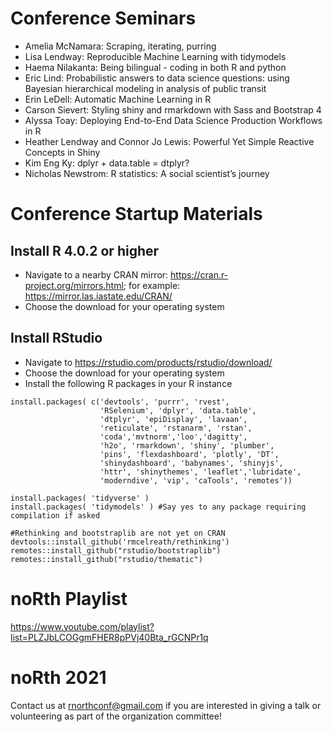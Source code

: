 # Conference Seminars

- Amelia McNamara: Scraping, iterating, purring
- Lisa Lendway: Reproducible Machine Learning with tidymodels
- Haema Nilakanta: Being bilingual - coding in both R and python
- Eric Lind: Probabilistic answers to data science questions: using Bayesian hierarchical modeling in analysis of public transit
- Erin LeDell: Automatic Machine Learning in R
- Carson Sievert: Styling shiny and rmarkdown with Sass and Bootstrap 4
- Alyssa Toay: Deploying End-to-End Data Science Production Workflows in R
- Heather Lendway and Connor Jo Lewis: Powerful Yet Simple Reactive Concepts in Shiny
- Kim Eng Ky: dplyr + data.table = dtplyr?
- Nicholas Newstrom: R statistics: A social scientist’s journey

# Conference Startup Materials

## Install R 4.0.2 or higher
- Navigate to a nearby CRAN mirror: https://cran.r-project.org/mirrors.html; for example: https://mirror.las.iastate.edu/CRAN/
- Choose the download for your operating system

## Install RStudio
- Navigate to https://rstudio.com/products/rstudio/download/
- Choose the download for your operating system
- Install the following R packages in your R instance
```
install.packages( c('devtools', 'purrr', 'rvest', 
                    'RSelenium', 'dplyr', 'data.table', 
                    'dtplyr', 'epiDisplay', 'lavaan',
                    'reticulate', 'rstanarm', 'rstan',
                    'coda','mvtnorm','loo','dagitty',
                    'h2o', 'rmarkdown', 'shiny', 'plumber', 
                    'pins', 'flexdashboard', 'plotly', 'DT',
                    'shinydashboard', 'babynames', 'shinyjs',
                    'httr', 'shinythemes', 'leaflet','lubridate',
                    'moderndive', 'vip', 'caTools', 'remotes'))

install.packages( 'tidyverse' )
install.packages( 'tidymodels' ) #Say yes to any package requiring compilation if asked

#Rethinking and bootstraplib are not yet on CRAN
devtools::install_github('rmcelreath/rethinking') 
remotes::install_github("rstudio/bootstraplib")
remotes::install_github("rstudio/thematic")
```
# noRth Playlist
https://www.youtube.com/playlist?list=PLZJbLCOGgmFHER8pPVj40Bta_rGCNPr1q

# noRth 2021
Contact us at rnorthconf@gmail.com if you are interested in giving a talk or volunteering as part of the organization committee!


